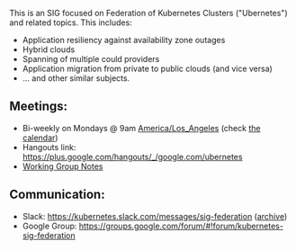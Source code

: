 This is an SIG focused on Federation of Kubernetes Clusters ("Ubernetes") and related topics.  This includes:

* Application resiliency against availability zone outages
* Hybrid clouds
* Spanning of multiple could providers
* Application migration from private to public clouds (and vice versa)
* ... and other similar subjects. 

## Meetings:
* Bi-weekly on Mondays @ 9am [America/Los_Angeles](http://time.is/Los_Angeles) (check [the calendar](https://calendar.google.com/calendar/embed?src=cgnt364vd8s86hr2phapfjc6uk%40group.calendar.google.com&ctz=America/Los_Angeles))
* Hangouts link: <https://plus.google.com/hangouts/_/google.com/ubernetes>
* [Working Group Notes](https://docs.google.com/document/d/1r0YElcXt6G5mOWxwZiXgGu_X6he3F--wKwg-9UBc29I/edit?usp=sharing)

## Communication:
* Slack: <https://kubernetes.slack.com/messages/sig-federation> ([archive](http://kubernetes.slackarchive.io/sig-federation))
* Google Group: <https://groups.google.com/forum/#!forum/kubernetes-sig-federation>
